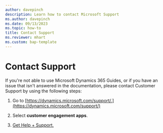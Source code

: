 ```yaml
---
author: davepinch
description: Learn how to contact Microsoft Support
ms.author: davepinch
ms.date: 09/13/2023
ms.topic: how-to
title: Contact Support
ms.reviewer: mhart
ms.custom: bap-template
---
```


# Contact Support

If you're not able to use Microsoft Dynamics 365 Guides, or if you have an issue that isn't answered in the documentation, please contact Customer Support by using the following steps:

1. Go to [https://dynamics.microsoft.com/support/.](https://dynamics.microsoft.com/support/)

2. Select **customer engagement apps**.

3. [Get Help + Support.](/power-platform/admin/get-help-support)